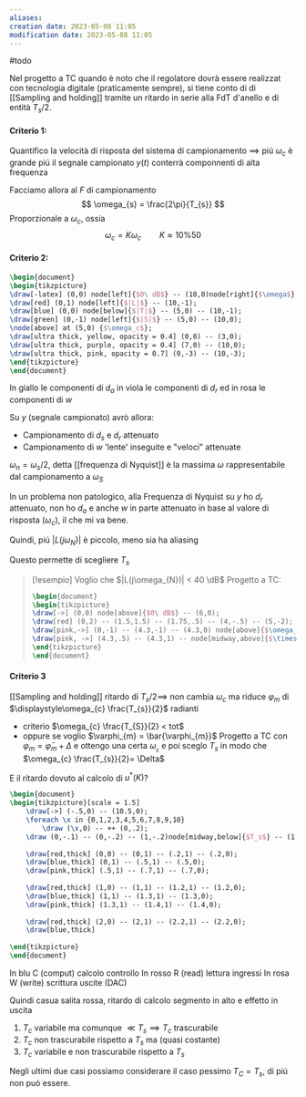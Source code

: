 ```yaml
---
aliases: 
creation date: 2023-05-08 11:05
modification date: 2023-05-08 11:05
---
```


#todo 

Nel progetto a TC quando è noto che il regolatore dovrà essere realizzat con tecnologia digitale (praticamente sempre), si tiene conto di di [[Sampling and holding]] tramite un ritardo in serie alla FdT d'anello e di entità $T_{s}/2$.

#### Criterio 1:
Quantifico la velocità di risposta del sistema di campionamento $\implies$ piú $\omega_{c}$ è grande piú il segnale campionato $y(t)$ conterrà componnenti di alta frequenza

Facciamo allora al $F$ di campionamento
$$ \omega_{s} = \frac{2\pi}{T_{s}} $$
Proporzionale a $\omega_{c}$, ossia
$$ \omega_{c} = K\omega_{c}\qquad K \approx 10 \% 50 $$

#### Criterio 2:
```tikz
\begin{document}
\begin{tikzpicture}
\draw[-latex] (0,0) node[left]{$0\ dB$} -- (10,0)node[right]{$\omega$};
\draw[red] (0,1) node[left]{$|L|$} -- (10,-1);
\draw[blue] (0,0) node[below]{$|T|$} -- (5,0) -- (10,-1);
\draw[green] (0,-1) node[left]{$|S|$} -- (5,0) -- (10,0);
\node[above] at (5,0) {$\omega_c$};
\draw[ultra thick, yellow, opacity = 0.4] (0,0) -- (3,0);
\draw[ultra thick, purple, opacity = 0.4] (7,0) -- (10,0);
\draw[ultra thick, pink, opacity = 0.7] (0,-3) -- (10,-3);
\end{tikzpicture}
\end{document}
```


In giallo le componenti di $d_{a}$
in viola le componenti di $d_{r}$
ed in rosa le componenti di $w$

Su $y$ (segnale campionato) avrò allora:
- Campionamento di $d_{s}$ e $d_{r}$ attenuato
- Campionamento di $w$ 'lente' inseguite e "veloci" attenuate

$\omega_{n} = \omega_{s}/2$, detta [[frequenza di Nyquist]] è la massima $\omega$ rappresentabile dal campionamento a $\omega_{S}$

In un problema non patologico, alla Frequenza di Nyquist su $y$ ho $d_{r}$ attenuato, non ho $d_{a}$ e anche $w$ in parte attenuato in base al valore di risposta ($\omega_{c}$), il che mi va bene.

Quindi, piú $|L(j\omega_{N})|$ è piccolo, meno sia ha aliasing

Questo permette di scegliere $T_{s}$

>[!esempio]
>Voglio che $|L(j\omega_{N})| < 40 \dB$
>Progetto a TC:
> ```tikz
>\begin{document}
>\begin{tikzpicture}
>\draw[->] (0,0) node[above]{$0\ dB$} -- (6,0);
>\draw[red] (0,2) -- (1.5,1.5) -- (1.75,.5) -- (4,-.5) -- (5,-2);
>\draw[pink,->] (0,-1) -- (4.3,-1) -- (4.3,0) node[above]{$\omega_{N}$};
>\draw[pink, ->] (4.3,.5) -- (4.3,1) -- node[midway,above]{$\times 2$} (5.3, 1) -- (5.3,.45) node[below]{$\omega_{s}$};
>\end{tikzpicture}
>\end{document}
>```

#### Criterio 3
[[Sampling and holding]] ritardo di $T_{s} / 2 \implies$ non cambia $\omega_{c}$ ma riduce $\varphi_{m}$ di $\displaystyle\omega_{c} \frac{T_{s}}{2}$ radianti
- criterio $\omega_{c} \frac{T_{S}}{2} < tot$
- oppure se voglio $\varphi_{m} = \bar{\varphi_{m}}$
  Progetto a TC con $\varphi_{m} = \bar{\varphi}_{m} + \Delta$ e ottengo una certa $\omega_{_{c}}$ e poi sceglo $T_{s}$ in modo che $\omega_{c} \frac{T_{s}}{2}= \Delta$

E il ritardo dovuto al calcolo di $u^*(K)$? 

```tikz
\begin{document}
\begin{tikzpicture}[scale = 1.5]
	\draw[->] (-.5,0) -- (10.5,0);
	\foreach \x in {0,1,2,3,4,5,6,7,8,9,10}
		\draw (\x,0) -- ++ (0,.2);
	\draw (0,-.1) -- (0,-.2) -- (1,-.2)node[midway,below]{$T_s$} -- (1,-.1);
	
	\draw[red,thick] (0,0) -- (0,1) -- (.2,1) -- (.2,0);
	\draw[blue,thick] (0,1) -- (.5,1) -- (.5,0);
	\draw[pink,thick] (.5,1) -- (.7,1) -- (.7,0);
	
	\draw[red,thick] (1,0) -- (1,1) -- (1.2,1) -- (1.2,0);
	\draw[blue,thick] (1,1) -- (1.3,1) -- (1.3,0);
	\draw[pink,thick] (1.3,1) -- (1.4,1) -- (1.4,0);
	
	\draw[red,thick] (2,0) -- (2,1) -- (2.2,1) -- (2.2,0);
	\draw[blue,thick]
	
\end{tikzpicture}
\end{document}
```
In blu C (comput) calcolo controllo
In rosso R (read) lettura ingressi
In rosa W (write) scrittura uscite (DAC)

Quindi casua salita rossa, ritardo di calcolo segmento in alto e effetto in uscita

1. $T_{c}$ variabile ma comunque $\ll T_{s} \implies T_{c}$ trascurabile
2. $T_{c}$ non trascurabile rispetto a $T_{s}$ ma (quasi costante)
3. $T_{c}$ variabile e non trascurabile rispetto a $T_{s}$

Negli ultimi due casi possiamo considerare il caso pessimo $T_{C} = T_{s}$, di piú non può essere.